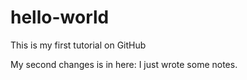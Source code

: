 # hello-world
This is my first tutorial on GitHub

My second changes is in here: I just wrote some notes.

